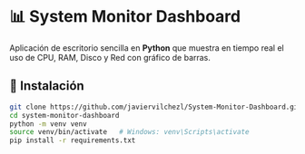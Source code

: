 # 📊 System Monitor Dashboard

Aplicación de escritorio sencilla en **Python** que muestra en tiempo real el uso de CPU, RAM, Disco y Red con gráfico de barras.

## 🚀 Instalación
```bash
git clone https://github.com/javiervilchezl/System-Monitor-Dashboard.git
cd system-monitor-dashboard
python -m venv venv
source venv/bin/activate   # Windows: venv\Scripts\activate
pip install -r requirements.txt
